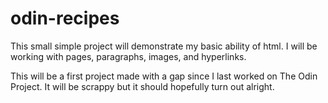 # odin-recipes
This small simple project will demonstrate my basic ability of html. I will be working with pages, paragraphs, images, and hyperlinks. 

This will be a first project made with a gap since I last worked on The Odin Project. It will be scrappy but it should hopefully turn out alright. 